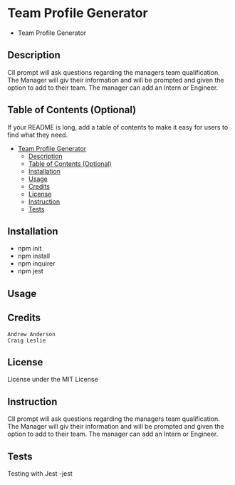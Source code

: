 # Team Profile Generator

- Team Profile Generator

## Description

ClI prompt will ask questions regarding the managers team qualification.
The Manager will giv their information and will be prompted and given the option
to add to their team. The manager can add an Intern or Engineer.


## Table of Contents (Optional)

If your README is long, add a table of contents to make it easy for users to find what they need.

- [Team Profile Generator](#team-profile-generator)
  - [Description](#description)
  - [Table of Contents (Optional)](#table-of-contents-optional)
  - [Installation](#installation)
  - [Usage](#usage)
  - [Credits](#credits)
  - [License](#license)
  - [Instruction](#instruction)
  - [Tests](#tests)

## Installation

- npm init
- npm install
- npm inquirer
- npm jest

## Usage

[]()

## Credits

    Andrew Anderson
    Craig Leslie

## License

License under the MIT License

## Instruction

ClI prompt will ask questions regarding the managers team qualification. 
The Manager will giv their information and will be prompted and given the option 
to add to their team. The manager can add an Intern or Engineer.

## Tests

Testing with Jest
-jest
